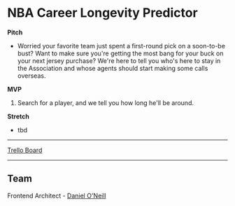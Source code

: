 # NBA Career Longevity Predictor

**Pitch**

- Worried your favorite team just spent a first-round pick on a soon-to-be bust? Want to make sure you're getting the most bang for your buck on your next jersey purchase? We're here to tell you who's here to stay in the Association and whose agents should start making some calls overseas.

**MVP**

1. Search for a player, and we tell you how long he'll be around.

**Stretch**

- tbd

---

[Trello Board](https://trello.com/b/NGOtLA7I/nbacareer)

---

## Team

Frontend Architect - [Daniel O'Neill](https://github.com/danpatrickoneill)
